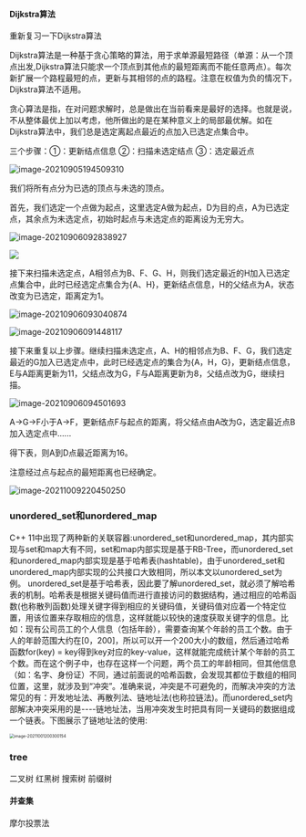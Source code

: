 #### Dijkstra算法

重新复习一下Dijkstra算法

Dijkstra算法是一种基于贪心策略的算法，用于求单源最短路径（单源：从一个顶点出发,Dijkstra算法只能求一个顶点到其他点的最短距离而不能任意两点）。每次新扩展一个路程最短的点，更新与其相邻的点的路程。注意在权值为负的情况下，Dijkstra算法不适用。

贪心算法是指，在对问题求解时，总是做出在当前看来是最好的选择。也就是说，不从整体最优上加以考虑，他所做出的是在某种意义上的局部最优解。如在Dijkstra算法中，我们总是选定离起点最近的点加入已选定点集合中。

三个步骤：①：更新结点信息     ②：扫描未选定结点   ③：选定最近点







![image-20210905194509310](C:\Users\phantump\AppData\Roaming\Typora\typora-user-images\image-20210905194509310.png)

我们将所有点分为已选的顶点与未选的顶点。

首先，我们选定一个点做为起点，这里选定A做为起点，D为目的点，A为已选定点，其余点为未选定点，初始时起点与未选定点的距离设为无穷大。

![image-20210906092838927](C:\Users\phantump\AppData\Roaming\Typora\typora-user-images\image-20210906092838927.png)

![](C:\Users\phantump\AppData\Roaming\Typora\typora-user-images\image-20210906090742033.png)

接下来扫描未选定点，A相邻点为B、F、G、H，则我们选定最近的H加入已选定点集合中，此时已经选定点集合为{A、H}，更新结点信息，H的父结点为A，状态改变为已选定，距离定为1。

![image-20210906093040874](C:\Users\phantump\AppData\Roaming\Typora\typora-user-images\image-20210906093040874.png)

![image-20210906091448117](C:\Users\phantump\AppData\Roaming\Typora\typora-user-images\image-20210906091448117.png)

接下来重复以上步骤。继续扫描未选定点，A、H的相邻点为B、F、G，我们选定最近的G加入已选定点中，此时已经选定点的集合为{A，H，G}，更新结点信息，E与A距离更新为11，父结点改为G，F与A距离更新为8，父结点改为G，继续扫描。

![image-20210906094501693](C:\Users\phantump\AppData\Roaming\Typora\typora-user-images\image-20210906094501693.png)

A->G->F小于A->F，更新结点F与起点的距离，将父结点由A改为G，选定最近点B加入选定点中......







得下表，则A到D点最近距离为16。

注意经过点与起点的最短距离也已经确定。

![image-20211009220450250](C:\Users\phantump\AppData\Roaming\Typora\typora-user-images\image-20211009220450250.png)







### unordered_set和unordered_map

  C++ 11中出现了两种新的关联容器:unordered_set和unordered_map，其内部实现与set和map大有不同，set和map内部实现是基于RB-Tree，而unordered_set和unordered_map内部实现是基于哈希表(hashtable)，由于unordered_set和unordered_map内部实现的公共接口大致相同，所以本文以unordered_set为例。
        unordered_set是基于哈希表，因此要了解unordered_set，就必须了解哈希表的机制。哈希表是根据关键码值而进行直接访问的数据结构，通过相应的哈希函数(也称散列函数)处理关键字得到相应的关键码值，关键码值对应着一个特定位置，用该位置来存取相应的信息，这样就能以较快的速度获取关键字的信息。比如：现有公司员工的个人信息（包括年龄），需要查询某个年龄的员工个数。由于人的年龄范围大约在[0，200]，所以可以开一个200大小的数组，然后通过哈希函数for(key) = key得到key对应的key-value，这样就能完成统计某个年龄的员工个数。而在这个例子中，也存在这样一个问题，两个员工的年龄相同，但其他信息（如：名字、身份证）不同，通过前面说的哈希函数，会发现其都位于数组的相同位置，这里，就涉及到“冲突”。准确来说，冲突是不可避免的，而解决冲突的方法常见的有：开发地址法、再散列法、链地址法(也称拉链法)。而unordered_set内部解决冲突采用的是----链地址法，当用冲突发生时把具有同一关键码的数据组成一个链表。下图展示了链地址法的使用:

<img src="C:\Users\phantump\AppData\Roaming\Typora\typora-user-images\image-20211001200300154.png" alt="image-20211001200300154" style="zoom:50%;" />

### tree

二叉树 红黑树 搜索树 前缀树

#### 并查集

摩尔投票法





























